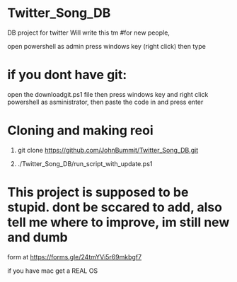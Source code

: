 # Twitter_Song_DB
DB project for twitter
Will write this tm
#for new people, 

open powershell as admin press windows key (right click) then type 

# if you dont have git:
open the downloadgit.ps1 file then press windows key and right click powershell as asministrator, then paste the code in and press enter


# Cloning and making reoi 
1. git clone https://github.com/JohnBummit/Twitter_Song_DB.git

2. ./Twitter_Song_DB/run_script_with_update.ps1


# This project is supposed to be stupid. dont be sccared to add, also tell me where to improve, im still new and dumb
form at https://forms.gle/24tmYVi5r69mkbgf7


if you have mac get a REAL OS
